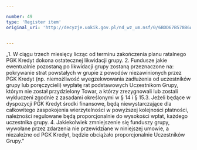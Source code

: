 ```yaml
---

number: 49
type: 'Register item'
original_uri: 'http://decyzje.uokik.gov.pl/nd_wz_um.nsf/0/6BDD67B578B6A87EC12572DD003293DD?OpenDocument'


---
```


„1. W ciągu trzech miesięcy licząc od terminu zakończenia planu ratalnego PGK Kredyt dokona ostatecznej likwidacji grupy. 2. Fundusze jakie ewentualnie pozostaną po likwidacji grupy zostaną przeznaczone na: pokrywanie strat powstałych w grupie z powodów niezawinionych przez PGK Kredyt (np. niemożliwość wyegzekwowania zadłużenia od uczestników grupy lub poręczycieli) wypłatę rat podstawowych Uczestnikom Grupy, którym nie został przydzielony Towar, a którzy zrezygnowali lub zostali wykluczeni zgodnie z zasadami określonymi w § 14 i § 15.3. Jeżeli będące w dyspozycji PGK Kredyt środki finansowe, będą niewystarczające dla całkowitego zaspokojenia wierzytelności w powyższej kolejności płatności, należności regulowane będą proporcjonalnie do wysokości wpłat, każdego uczestnika grupy.  4. Jakiekolwiek zmniejszenie się funduszy grupy, wywołane przez zdarzenia nie przewidziane w niniejszej umowie, a niezależne od PGK Kredyt, będzie obciążało proporcjonalnie Uczestników Grupy.”
